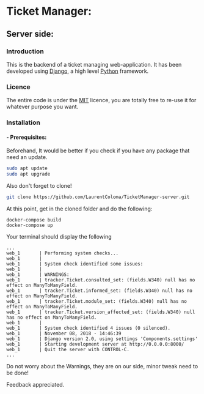# Ticket Manager:
## Server side:

### Introduction
This is the backend of a ticket managing web-application.
It has been developed using [Django](https://www.djangoproject.com/), a high level [Python](https://www.python.org/) framework.
### Licence
The entire code is under the [MIT](https://en.wikipedia.org/wiki/MIT_License) licence, you are totally free to re-use it for whatever purpose you want.
### Installation
#### - Prerequisites:
Beforehand, It would be better if you check if you have any package that need an update.
````bash
sudo apt update
sudo apt upgrade
````
Also don't forget to clone!
````bash
git clone https://github.com/LaurentColoma/TicketManager-server.git
````

At this point, get in the cloned folder and do the following:
````
docker-compose build
docker-compose up
````
Your terminal should display the following

````
...
web_1       | Performing system checks...
web_1       | 
web_1       | System check identified some issues:
web_1       | 
web_1       | WARNINGS:
web_1       | tracker.Ticket.consulted_set: (fields.W340) null has no effect on ManyToManyField.
web_1       | tracker.Ticket.informed_set: (fields.W340) null has no effect on ManyToManyField.
web_1       | tracker.Ticket.module_set: (fields.W340) null has no effect on ManyToManyField.
web_1       | tracker.Ticket.version_affected_set: (fields.W340) null has no effect on ManyToManyField.
web_1       | 
web_1       | System check identified 4 issues (0 silenced).
web_1       | November 08, 2018 - 14:46:39
web_1       | Django version 2.0, using settings 'Components.settings'
web_1       | Starting development server at http://0.0.0.0:8000/
web_1       | Quit the server with CONTROL-C.
...
````

Do not worry about the Warnings, they are on our side, minor tweak need to be done!

Feedback appreciated.
